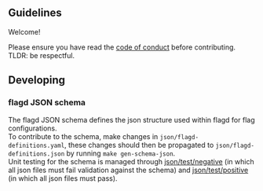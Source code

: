 ## Guidelines

Welcome!

Please ensure you have read the [code of conduct](https://github.com/open-feature/.github/blob/main/CODE_OF_CONDUCT.md) before contributing.  
TLDR: be respectful.


## Developing

### flagd JSON schema

The flagd JSON schema defines the json structure used within flagd for flag configurations.   
To contribute to the schema, make changes in `json/flagd-definitions.yaml`, these changes should then be propagated to `json/flagd-definitions.json` by running `make gen-schema-json`.  
Unit testing for the schema is managed through [json/test/negative](./json/test/negative) (in which all json files must fail validation against the schema) and [json/test/positive](./json/test/positive) (in which all json files must pass).
